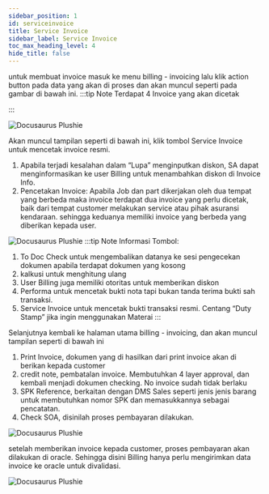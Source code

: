 ```yaml
---
sidebar_position: 1
id: serviceinvoice
title: Service Invoice
sidebar_label: Service Invoice
toc_max_heading_level: 4
hide_title: false
---
```


untuk membuat invoice masuk ke menu billing - invoicing lalu klik action button pada data yang akan di proses dan akan muncul seperti pada gambar di bawah ini. 
:::tip Note
Terdapat 4 Invoice yang akan dicetak

:::

![Docusaurus Plushie](/img/BILLING/1.png)

Akan muncul tampilan seperti di bawah ini, klik tombol Service Invoice untuk mencetak invoice resmi.
1. Apabila terjadi kesalahan dalam “Lupa” menginputkan diskon, SA dapat menginformasikan ke user Billing untuk menambahkan diskon di Invoice Info.
2. Pencetakan Invoice:
Apabila Job dan part dikerjakan oleh dua tempat yang berbeda maka invoice terdapat dua invoice yang perlu dicetak, baik dari tempat customer melakukan service atau pihak asuransi kendaraan. sehingga keduanya memiliki invoice yang berbeda yang diberikan kepada user.

![Docusaurus Plushie](/img/BILLING/2.png)
:::tip Note
Informasi Tombol:
1. To Doc Check untuk mengembalikan datanya ke sesi pengecekan dokumen apabila terdapat dokumen yang kosong
2. kalkusi untuk menghitung ulang
3. User Billing juga memiliki otoritas untuk memberikan diskon
4. Performa untuk mencetak bukti nota tapi bukan tanda terima bukti sah transaksi.
5. Service Invoice untuk mencetak bukti transaksi resmi. Centang “Duty Stamp” jika ingin menggunakan Materai
:::

Selanjutnya kembali ke halaman utama billing - invoicing, dan akan muncul tampilan seperti di bawah ini
1. Print Invoice, dokumen yang di hasilkan dari print invoice akan di berikan kepada customer
2. credit note, pembatalan invoice. Membutuhkan 4 layer approval, dan kembali menjadi dokumen checking. No invoice sudah tidak berlaku
3. SPK Reference, berkaitan dengan DMS Sales seperti jenis jenis barang untuk membutuhkan nomor SPK dan memasukkannya sebagai pencatatan.
4. Check SOA, disinilah proses pembayaran dilakukan.

![Docusaurus Plushie](/img/BILLING/3.png)

setelah memberikan invoice kepada customer, proses pembayaran akan dilakukan di oracle. Sehingga disini Billing hanya perlu mengirimkan data invoice ke oracle untuk divalidasi.

![Docusaurus Plushie](/img/BILLING/4.png)
